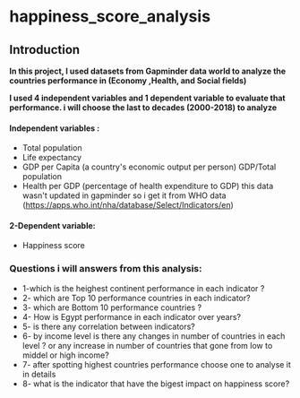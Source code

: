 # happiness_score_analysis

## Introduction

**In this project, I used datasets from Gapminder data world to analyze the countries performance in (Economy ,Health, and Social fields)**

**I used 4 independent variables and 1 dependent variable to evaluate that performance. i will choose the last to decades (2000-2018) to analyze**

#### Independent variables :
*   Total population
*   Life expectancy
*   GDP per Capita (a country's economic output per person) GDP/Total population
*   Health per GDP (percentage of health expenditure to GDP) this data wasn't updated in gapminder so i get it from WHO data (https://apps.who.int/nha/database/Select/Indicators/en)
#### 2-Dependent variable:
*   Happiness score

### Questions i will answers from this analysis:
* 1-which is the heighest continent performance in each indicator ?
* 2- which are Top 10 performance countries in each indicator?
* 3- which are Bottom 10 performance countries ?
* 4- How is Egypt performance in each indicator over years?
* 5- is there any correlation between indicators?
* 6- by income level is there any changes in number of countries in each level ? or any increase in number of countries that gone from low to middel or high income?
* 7- after spotting highest countries performance choose one to analyse it in details
* 8- what is the indicator that have the bigest impact on happiness score?
